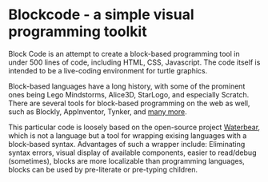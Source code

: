 # Blockcode - a simple visual programming toolkit

Block Code is an attempt to create a block-based programming tool in under 500 lines of code, including HTML, CSS, Javascript. The code itself is intended to be a live-coding environment for turtle graphics.

Block-based languages have a long history, with some of the prominent ones being Lego Mindstorms, Alice3D, StarLogo, and especially Scratch. There are several tools for block-based programming on the web as well, such as Blockly, AppInventor, Tynker, and [many more](http://en.wikipedia.org/wiki/Visual_programming_language).

This particular code is loosely based on the open-source project [Waterbear](http://waterbearlang.com/), which is not a language but a tool for wrapping exising languages with a block-based syntax. Advantages of such a wrapper include: Eliminating syntax errors, visual display of available components, easier to read/debug (sometimes), blocks are more localizable than programming languages, blocks can be used by pre-literate or pre-typing children.

